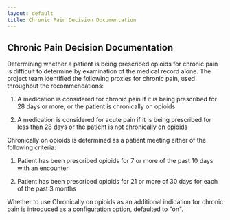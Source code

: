 ```yaml
---
layout: default
title: Chronic Pain Decision Documentation
---
```


## Chronic Pain Decision Documentation 

Determining whether a patient is being prescribed opioids for chronic pain is difficult to determine by examination of the medical record alone. The project team identified the following proxies for chronic pain, used throughout the recommendations:

1. A medication is considered for chronic pain if it is being prescribed for 28 days or more, or the patient is chronically on opioids

1. A medication is considered for acute pain if it is being prescribed for less than 28 days or the patient is not chronically on opioids

Chronically on opioids is determined as a patient meeting either of the following criteria:

1. Patient has been prescribed opioids for 7 or more of the past 10 days with an encounter

1. Patient has been prescribed opioids for 21 or more of 30 days for each of the past 3 months

Whether to use Chronically on opioids as an additional indication for chronic pain is introduced as a configuration option, defaulted to "on".
